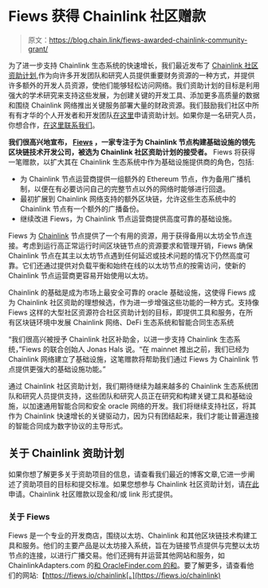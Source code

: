 # Fiews 获得 Chainlink 社区赠款

> 原文：<https://blog.chain.link/fiews-awarded-chainlink-community-grant/>

为了进一步支持 Chainlink 生态系统的快速增长，我们最近发布了 [Chainlink 社区资助计划](https://blog.chain.link/introducing-the-chainlink-community-grant-program/),作为向许多开发团队和研究人员提供重要财务资源的一种方式，并提供许多额外的开发人员资源，使他们能够轻松访问网络。我们资助计划的目标是利用强大的学术研究来支持这些发展，为创建关键的开发工具、添加更多高质量的数据和围绕 Chainlink 网络推出关键服务部署大量的财政资源。我们鼓励我们社区中所有有才华的个人开发者和开发团队[在这里](https://chainlinkgrants.typeform.com/to/efEbsq)申请资助计划。如果你是一名研究人员，你想合作，[在这里联系我们](/cdn-cgi/l/email-protection#691b0c1a0c081b0a01290a010800070500070205080b1a470a0604)。

**我们很高兴地宣布， [Fiews](https://fiews.io/) ，一家专注于为 Chainlink 节点构建基础设施的领先区块链技术开发公司，被选为 Chainlink 社区资助计划的接受者。** Fiews 将获得一笔赠款，以扩大其在 Chainlink 生态系统中作为基础设施提供商的角色，包括:

*   为 Chainlink 节点运营商提供一组额外的 Ethereum 节点，作为备用广播机制，以便在有必要访问自己的完整节点以外的网络时能够进行回退。
*   最初扩展到 Chainlink 网络支持的额外区块链，允许这些生态系统中的 Chainlink 节点有一个额外的广播备份。
*   继续改进 Fiews，为 Chainlink 节点运营商提供高度可靠的基础设施。

Fiews 为 [Chainlink](https://chain.link/) 节点提供了一个有用的资源，用于获得备用以太坊全节点连接。考虑到运行高正常运行时间区块链节点的资源要求和管理开销，Fiews 确保 Chainlink 节点在其主以太坊节点遇到任何延迟或技术问题的情况下仍然高度可靠。它们还通过提供对负载平衡和始终在线的以太坊节点的按需访问，使新的 Chainlink 节点运营商更容易开始使用以太坊。

Chainlink 的基础是成为市场上最安全可靠的 oracle 基础设施，这使得 Fiews 成为 Chainlink 社区资助的理想候选，作为进一步增强这些功能的一种方式。支持像 Fiews 这样的大型社区资源符合社区资助计划的目标，即提供工具和服务，在所有区块链环境中发展 Chainlink 网络、DeFi 生态系统和智能合同生态系统

“我们很高兴被授予 Chainlink 社区补助金，以进一步支持 Chainlink 生态系统，”Fiews 的联合创始人 Jonas Hals 说。“在 mainnet 推出之前，我们已经为 Chainlink 网络建立了基础设施，这笔赠款将帮助我们通过 Fiews 为 Chainlink 节点提供更强大的基础设施功能。”

通过 Chainlink 社区资助计划，我们期待继续为越来越多的 Chainlink 生态系统团队和研究人员提供支持，这些团队和研究人员正在研究和构建关键工具和基础设施，以加速通用智能合同和安全 oracle 网络的开发。我们将继续支持社区，将其作为 Chainlink 快速增长的关键驱动力，因为只有团结起来，我们才能让普遍连接的智能合同成为数字协议的主导形式。

## 关于 Chainlink 资助计划

如果你想了解更多关于资助项目的信息，请查看我们最近的博客文章,它进一步阐述了资助项目的目标和提交标准。如果您想参与 Chainlink 社区资助计划，请[在此](https://chainlinkgrants.typeform.com/to/efEbsq)申请。Chainlink 社区赠款以现金和/或 link 形式提供。

### 关于 Fiews

Fiews 是一个专业的开发商店，围绕以太坊、Chainlink 和其他区块链技术构建工具和服务。他们的主要产品是以太坊接入系统，旨在为链接节点提供与完整以太坊节点的连接，以进行广播交易。他们还拥有并运营其他网站和服务，如 ChainlinkAdapters.com 的[和 OracleFinder.com 的](https://chainlinkadapters.com/)[和](https://oraclefinder.com/)。要了解更多，请查看他们的网站:【https://fiews.io/chainlink[。](https://fiews.io/chainlink)